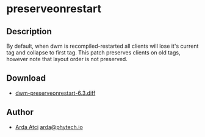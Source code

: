 preserveonrestart
=================

Description
-----------
By default, when dwm is recompiled-restarted all clients will
lose it's current tag and collapse to first tag. This patch preserves
clients on old tags, however note that layout order is not preserved.


Download
--------
* [dwm-preserveonrestart-6.3.diff](dwm-preserveonrestart-6.3.diff)

Author
------
* [Arda Atci](https://www.phytech.io) <arda@phytech.io>
